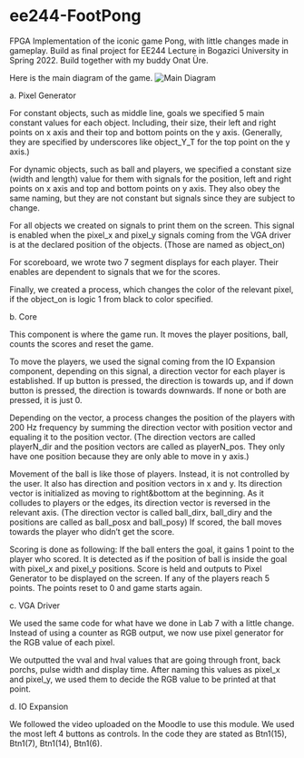 # ee244-FootPong
FPGA Implementation of the iconic game Pong, with little changes made in gameplay. Build as final project for EE244 Lecture in Bogazici University in Spring 2022. Build together with my buddy Onat Üre.

Here is the main diagram of the game.
![Main Diagram](https://github.com/arkiolok/ee244-FootPong/blob/main/main.jpg?raw=true)


a. Pixel Generator 

For constant objects, such as middle line, goals we specified 5 main constant values 
for each object. Including, their size, their left and right points on x axis and their top 
and bottom points on the y axis. (Generally, they are specified by underscores like 
object_Y_T for the top point on the y axis.)

For dynamic objects, such as ball and players, we specified a constant size (width 
and length) value for them with signals for the position, left and right points on x 
axis and top and bottom points on y axis. They also obey the same naming, but they 
are not constant but signals since they are subject to change.

For all objects we created on signals to print them on the screen. This signal is 
enabled when the pixel_x and pixel_y signals coming from the VGA 
driver is at the declared position of the objects. (Those are named 
as object_on)

For scoreboard, we wrote two 7 segment displays for each player. 
Their enables are dependent to signals that we for the scores.

Finally, we created a process, which changes the color of the relevant pixel, if the 
object_on is logic 1 from black to color specified.


b. Core 

This component is where the game run. It moves the player positions, ball, counts 
the scores and reset the game. 

To move the players, we used the signal coming from the IO Expansion component, 
depending on this signal, a direction vector for each player is established. If up 
button is pressed, the direction is towards up, and if down button is pressed, the 
direction is towards downwards. If none or both are pressed, it is just 0. 

Depending on the vector, a process changes the position of the players with 200 Hz 
frequency by summing the direction vector with position vector and equaling it to 
the position vector. (The direction vectors are called playerN_dir and the position 
vectors are called as playerN_pos. They only have one position because they are 
only able to move in y axis.) 

Movement of the ball is like those of players. Instead, it is not controlled by the user. 
It also has direction and position vectors in x and y. Its direction vector is initialized 
as moving to right&bottom at the beginning. As it colludes to players or the edges, 
its direction vector is reversed in the relevant axis. (The direction vector is called 
ball_dirx, ball_diry and the positions are called as ball_posx and ball_posy) If scored, 
the ball moves towards the player who didn’t get the score. 

Scoring is done as following: If the ball enters the goal, it gains 1 point to the player 
who scored. It is detected as if the position of ball is inside the goal with pixel_x and 
pixel_y positions. Score is held and outputs to Pixel Generator to be displayed on the 
screen. If any of the players reach 5 points. The points reset to 0 and game starts 
again. 


c. VGA Driver 

We used the same code for what have we done in Lab 7 with a little change. Instead 
of using a counter as RGB output, we now use pixel generator for the RGB value of 
each pixel. 

We outputted the vval and hval values that are going through front, back porchs, 
pulse width and display time. After naming this values as pixel_x and pixel_y, we 
used them to decide the RGB value to be printed at that point. 


d. IO Expansion 

We followed the video uploaded on the Moodle to 
use this module. We used the most left 4 buttons as 
controls. In the code they are stated as Btn1(15), 
Btn1(7), Btn1(14), Btn1(6).
